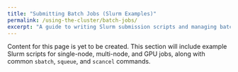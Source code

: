 ```yaml
---
title: "Submitting Batch Jobs (Slurm Examples)"
permalink: /using-the-cluster/batch-jobs/
excerpt: "A guide to writing Slurm submission scripts and managing batch jobs."
---
```


Content for this page is yet to be created. This section will include example Slurm scripts for single-node, multi-node, and GPU jobs, along with common `sbatch`, `squeue`, and `scancel` commands.